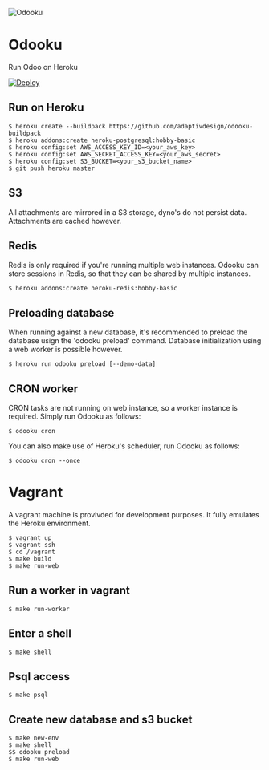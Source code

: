 ![Odooku](https://cdn.rawgit.com/adaptivdesign/odooku/master/img.svg "Odooku")

# Odooku
Run Odoo on Heroku

[![Deploy](https://www.herokucdn.com/deploy/button.svg)](https://heroku.com/deploy)

## Run on Heroku

```
$ heroku create --buildpack https://github.com/adaptivdesign/odooku-buildpack
$ heroku addons:create heroku-postgresql:hobby-basic
$ heroku config:set AWS_ACCESS_KEY_ID=<your_aws_key>
$ heroku config:set AWS_SECRET_ACCESS_KEY=<your_aws_secret>
$ heroku config:set S3_BUCKET=<your_s3_bucket_name>
$ git push heroku master
```

## S3
All attachments are mirrored in a S3 storage, dyno's do not persist data.
Attachments are cached however.

## Redis
Redis is only required if you're running multiple web instances. Odooku can
store sessions in Redis, so that they can be shared by multiple instances.

```
$ heroku addons:create heroku-redis:hobby-basic
```


## Preloading database

When running against a new database, it's recommended to preload the database
usign the 'odooku preload' command. Database initialization using a web worker
is possible however.

```
$ heroku run odooku preload [--demo-data]
```

## CRON worker

CRON tasks are not running on web instance, so a worker instance is required.
Simply run Odooku as follows:

```
$ odooku cron
```

You can also make use of Heroku's scheduler, run Odooku as follows:

```
$ odooku cron --once
```

# Vagrant
A vagrant machine is provivded for development purposes. It fully emulates
the Heroku environment.

```
$ vagrant up
$ vagrant ssh
$ cd /vagrant
$ make build
$ make run-web
```

## Run a worker in vagrant

```
$ make run-worker
```

## Enter a shell

```
$ make shell
```

## Psql access

```
$ make psql
```

## Create new database and s3 bucket

```
$ make new-env
$ make shell
$$ odooku preload
$ make run-web
```
